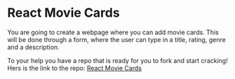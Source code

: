 # React Movie Cards

You are going to create a webpage where you can add movie cards. This will be done through a form, where the user can type in a title, rating, genre and a description.

To your help you have a repo that is ready for you to fork and start cracking! Hers is the link to the repo: [React Movie Cards](https://github.com/Lexicon-Frontend-2024/exercise-react-movie-cards)

